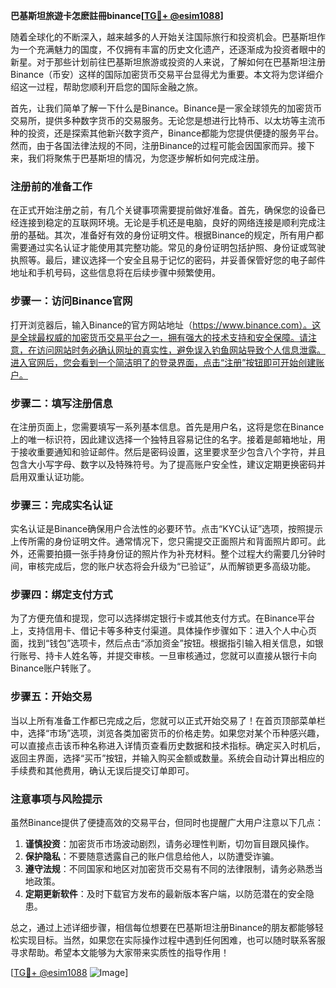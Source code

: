 **巴基斯坦旅遊卡怎麽註冊binance[[TG💪+ @esim1088](https://t.me/s/esim1088)]**

随着全球化的不断深入，越来越多的人开始关注国际旅行和投资机会。巴基斯坦作为一个充满魅力的国度，不仅拥有丰富的历史文化遗产，还逐渐成为投资者眼中的新星。对于那些计划前往巴基斯坦旅游或投资的人来说，了解如何在巴基斯坦注册Binance（币安）这样的国际加密货币交易平台显得尤为重要。本文将为您详细介绍这一过程，帮助您顺利开启您的国际金融之旅。

首先，让我们简单了解一下什么是Binance。Binance是一家全球领先的加密货币交易所，提供多种数字货币的交易服务。无论您是想进行比特币、以太坊等主流币种的投资，还是探索其他新兴数字资产，Binance都能为您提供便捷的服务平台。然而，由于各国法律法规的不同，注册Binance的过程可能会因国家而异。接下来，我们将聚焦于巴基斯坦的情况，为您逐步解析如何完成注册。

### 注册前的准备工作

在正式开始注册之前，有几个关键事项需要提前做好准备。首先，确保您的设备已经连接到稳定的互联网环境。无论是手机还是电脑，良好的网络连接是顺利完成注册的基础。其次，准备好有效的身份证明文件。根据Binance的规定，所有用户都需要通过实名认证才能使用其完整功能。常见的身份证明包括护照、身份证或驾驶执照等。最后，建议选择一个安全且易于记忆的密码，并妥善保管好您的电子邮件地址和手机号码，这些信息将在后续步骤中频繁使用。

### 步骤一：访问Binance官网

打开浏览器后，输入Binance的官方网站地址（https://www.binance.com）。这是全球最权威的加密货币交易平台之一，拥有强大的技术支持和安全保障。请注意，在访问网站时务必确认网址的真实性，避免误入钓鱼网站导致个人信息泄露。进入官网后，您会看到一个简洁明了的登录界面，点击“注册”按钮即可开始创建账户。

### 步骤二：填写注册信息

在注册页面上，您需要填写一系列基本信息。首先是用户名，这将是您在Binance上的唯一标识符，因此建议选择一个独特且容易记住的名字。接着是邮箱地址，用于接收重要通知和验证邮件。然后是密码设置，这里要求至少包含八个字符，并且包含大小写字母、数字以及特殊符号。为了提高账户安全性，建议定期更换密码并启用双重认证功能。

### 步骤三：完成实名认证

实名认证是Binance确保用户合法性的必要环节。点击“KYC认证”选项，按照提示上传所需的身份证明文件。通常情况下，您只需提交正面照片和背面照片即可。此外，还需要拍摄一张手持身份证的照片作为补充材料。整个过程大约需要几分钟时间，审核完成后，您的账户状态将会升级为“已验证”，从而解锁更多高级功能。

### 步骤四：绑定支付方式

为了方便充值和提现，您可以选择绑定银行卡或其他支付方式。在Binance平台上，支持信用卡、借记卡等多种支付渠道。具体操作步骤如下：进入个人中心页面，找到“钱包”选项卡，然后点击“添加资金”按钮。根据指引输入相关信息，如银行账号、持卡人姓名等，并提交审核。一旦审核通过，您就可以直接从银行卡向Binance账户转账了。

### 步骤五：开始交易

当以上所有准备工作都已完成之后，您就可以正式开始交易了！在首页顶部菜单栏中，选择“市场”选项，浏览各类加密货币的价格走势。如果您对某个币种感兴趣，可以直接点击该币种名称进入详情页查看历史数据和技术指标。确定买入时机后，返回主界面，选择“买币”按钮，并输入购买金额或数量。系统会自动计算出相应的手续费和其他费用，确认无误后提交订单即可。

### 注意事项与风险提示

虽然Binance提供了便捷高效的交易平台，但同时也提醒广大用户注意以下几点：

1. **谨慎投资**：加密货币市场波动剧烈，请务必理性判断，切勿盲目跟风操作。
2. **保护隐私**：不要随意透露自己的账户信息给他人，以防遭受诈骗。
3. **遵守法规**：不同国家和地区对加密货币交易有不同的法律限制，请务必熟悉当地政策。
4. **定期更新软件**：及时下载官方发布的最新版本客户端，以防范潜在的安全隐患。

总之，通过上述详细步骤，相信每位想要在巴基斯坦注册Binance的朋友都能够轻松实现目标。当然，如果您在实际操作过程中遇到任何困难，也可以随时联系客服寻求帮助。希望本文能够为大家带来实质性的指导作用！

[[TG💪+ @esim1088](https://t.me/s/esim1088) ![Image](https://i.postimg.cc/4NQfJmqS/Snipaste-2025-05-13-00-14-12.png)]